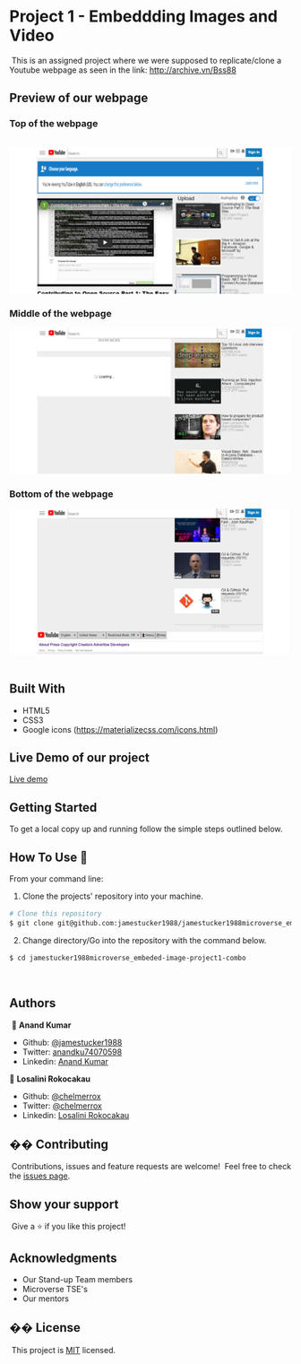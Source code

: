 # Project 1 - Embeddding Images and Video
​
This is an assigned project where we were supposed to replicate/clone a Youtube webpage as seen in the link: 
http://archive.vn/Bss88
​
​
## Preview of our webpage

### Top of the webpage
​
![screenshot](images/webpage_preview_1.PNG)

### Middle of the webpage

![screenshot 2](images/webpage_preview_3.PNG)

### Bottom of the webpage

![screenshot 3](images/webpage_preview_4.PNG)
​
## Built With
- HTML5
- CSS3
- Google icons (https://materializecss.com/icons.html)
​
## Live Demo of our project
​
<a href="https://raw.githack.com/jamestucker1988/jamestucker1988microverse_embeded-image-project1-combo/review/index.html">Live demo</a>

## Getting Started


To get a local copy up and running follow the simple steps outlined below.

## How To Use 🔧

From your command line:

1. Clone the projects' repository into your machine.

```bash
# Clone this repository
$ git clone git@github.com:jamestucker1988/jamestucker1988microverse_embeded-image-project1-combo.git

```
2. Change directory/Go into the repository with the command below.

```bash
$ cd jamestucker1988microverse_embeded-image-project1-combo

```
​
## Authors
​
👤 **Anand Kumar**
​
- Github: [@jamestucker1988](https://github.com/jamestucker1988)
- Twitter: [anandku74070598](https://twitter.com/anandku74070598)
- Linkedin: [Anand Kumar](https://linkedin.com/in/anand-kumar-9128)

👤 **Losalini Rokocakau**
​
- Github: [@chelmerrox](https://github.com/chelmerrox)
- Twitter: [@chelmerrox](https://twitter.com/chelmerrox)
- Linkedin: [Losalini Rokocakau](https://www.linkedin.com/in/losalini-rokocakau)
​
## �� Contributing
​
Contributions, issues and feature requests are welcome!
​
Feel free to check the [issues page](https://github.com/jamestucker1988/Embedding-images-in-video/issues).
​
## Show your support
​
Give a ⭐️ if you like this project!
​
## Acknowledgments
- Our Stand-up Team members
- Microverse TSE's
- Our mentors
​
## �� License
​
This project is [MIT](LICENSE.txt) licensed.